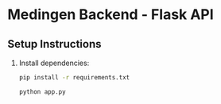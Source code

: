 # Medingen Backend - Flask API

## Setup Instructions

1. Install dependencies:
   ```bash
   pip install -r requirements.txt 

   python app.py